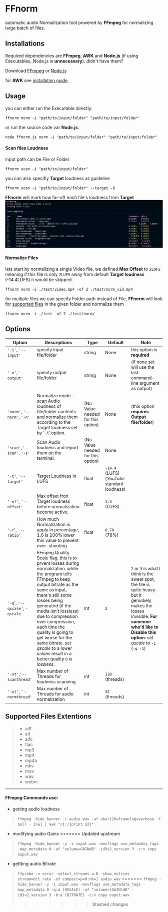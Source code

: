 # FFnorm

automatic audio Normalization tool
powered by **FFmpeg**
for normalizing large batch of files.


## Installations

Required dependencies are **FFmpeg**, **AWK** and **Node.js** (if using Executables, Node.js is **unnecessary**).
didn't have them?

Download [FFmpeg](https://ffmpeg.org/download.html) or [Node.js](https://nodejs.org/en/download)

for **AWK** see [installation guide](https://bobbyhadz.com/blog/install-awk-on-windows)

## Usage
you can either run the Executable directly:
```
ffnorm norm -i "path/to/input/folder" "path/to/input/folder"
```

or run the source code var **Node.js**:
```
node ffnorm.js norm -i "path/to/input/folder" "path/to/input/folder"
```

#### Scan files Loudness
input path can be File or Folder
```
ffnorm scan -i "path/to/input/folder"
```
you can also specifiy **Target** loudness as guideline
```
ffnorm scan -i "path/to/input/folder" --target -9
```
**FFnorm** will mark how far-off each file's loudness from **Target**
![Output Image](img/promt01.png)

#### Normalize Files
lets start by normalizing a single Video file,
we defined **Max Offset** to `2LUFS` meaning if this file is only `2LUFS` away
from default **Target loudness** (-14.4LUFS) it would be skipped.
```
ffnorm norm -i ./test/video.mp4 -of 2 ./test/norm_vid.mp4
```

for multiple files we can specify Folder path instead of File,
**FFnorm** will look for [supported files](#supported-files-extentions) in the given folder and normalize them
```
ffnorm norm -i ./test -of 2 ./test/norm/
```


## Options


| Option | Descriptions | Type | Default | Note |
|---|---|---|---|---|
| `'-i'`, `'--input'` | specify input file/folder| string | None | this option is **required** |
| `'-o'`,`'--output'` | specify output file/folder| string | None | (if none set will use the last command-line argument as output) |
|`'norm'`, `'--norm'`, `'-n'`| Normalize mode - scan Audio loudness of file/folder contents and normalize them according to the Target loudness set by '-t' option.| (No Value needed for this option) | None |  (this option **requires Output file/folder**) |
| `'scan'`,`'--scan'`, `'-s'` | Scan Audio loudness and report them on the terminal. | (No Value needed for this option)| None |
| `'-t'`, `'--target'` | Target Loudness in LUFS | float | `-14.4` (LUFS) (*YouTube* standard loudness) | |
| `'-of'`, `'--offset'`| Max offset fron Target loudness before normalization become active. | float | `1.3` (LUFS) | |
|`'-r`', `'--ratio'` | How much Normalization is apply in percentage, 1.0 is 100% lower this value to prevent over-shooting | float | `0.78` (78%) | |
|`'-q`', `'--qscale'`, `-qscale` | FFmpeg Quality Scale flag, this is to prvent losses during normalization. while the program tells FFmpeg to keep output bitrate as the same as input, there's still some losses being generated (if the media isn't lossless) due to compression over compression, each time the quality is going to get worse for the same bitrate. set *qscale* to a lower values result in a better quality `0` is *lossless*. | int | `2` | `2` or `3` is what I think is the sweet spot, the file is quite heavy but it genuibely makes the losses invisible.  **For someone who'd like to Disable this option**: set *qscale* to `-1` (`-q -1`) |
|`'-st'`,`'--scanthread'`| Max number of Threads for loudness scanning | int | `128` (threads) | |
|`'-nt'`, `'--normthread'`| Max number of Threads for audio normalization | int |`32` (threads)| |

## Supported Files Extentions
> - aiff
> - aif
> - aifc
> - flac
> - mp3
> - mp4
> - mp4a
> - mkv
> - mov
> - wav
> - webm

---------------

#### FFmpeg Commands use:
- getting audio loudness
> `ffmpeg -hide_banner -i audio.wav -af ebur128=framelog=verbose -f null - 2>&1 | awk "/I:/{print $2}"`
- modifying audio Gains
<<<<<<< Updated upstream
> `ffmpeg -hide_banner -y -i input.wav -movflags use_metadata_tags -map_metadata 0 -af "volume=GAINdB" -id3v2_version 3 -c:v copy ouput.wav`
- gettting audio Bitrate
> `ffprobe -v error -select_streams a:0 -show_entries stream=bit_rate -of compact=p=0:nk=1 audio.wav`
=======
> `ffmpeg -hide_banner -y -i input.wav -movflags use_metadata_tags -map_metadata 0 -q:a (QSCALE) -af "volume=(GAIN)dB" -id3v2_version 3 -b:a (BITRATE) -c:v copy ouput.wav`
>>>>>>> Stashed changes
